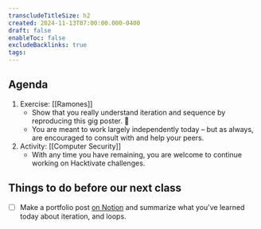 ```yaml
---
transcludeTitleSize: h2
created: 2024-11-13T07:00:00.000-0400
draft: false
enableToc: false
excludeBacklinks: true
tags:
---
```

## Agenda
1. Exercise: [[Ramones]]
	- Show that you really understand iteration and sequence by reproducing this gig poster. 🎸
	- You are meant to work largely independently today – but as always, are encouraged to consult with and help your peers.
1. Activity: [[Computer Security]]
	- With any time you have remaining, you are welcome to continue working on Hacktivate challenges.
	  
## Things to do before our next class
- [ ] Make a portfolio post [on Notion](https://notion.so) and summarize what you've learned today about iteration, and loops.